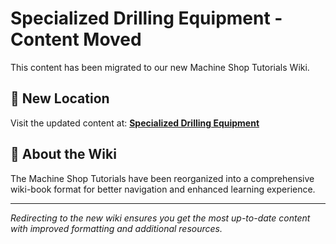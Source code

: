 # Specialized Drilling Equipment - Content Moved

This content has been migrated to our new Machine Shop Tutorials Wiki.

## 📍 New Location

Visit the updated content at:
**[Specialized Drilling Equipment](https://jonilsson.github.io/machine-shop-tutorials/drill_press/specialized_equipment/)**

## 🔧 About the Wiki

The Machine Shop Tutorials have been reorganized into a comprehensive
wiki-book format for better navigation and enhanced learning experience.

---

*Redirecting to the new wiki ensures you get the most up-to-date content
with improved formatting and additional resources.*

